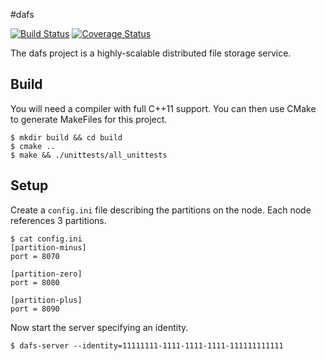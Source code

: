 #dafs

[![Build Status](https://travis-ci.org/dgkimura/dafs.svg?branch=master)](https://travis-ci.org/dgkimura/dafs)
[![Coverage Status](https://coveralls.io/repos/github/dgkimura/dafs/badge.svg?branch=master)](https://coveralls.io/github/dgkimura/dafs?branch=master)

The dafs project is a highly-scalable distributed file storage service.


## Build
You will need a compiler with full C++11 support. You can then use CMake to
generate MakeFiles for this project.
```
$ mkdir build && cd build
$ cmake ..
$ make && ./unittests/all_unittests
```


## Setup
Create a `config.ini` file describing the partitions on the node. Each node
references 3 partitions.

```
$ cat config.ini
[partition-minus]
port = 8070

[partition-zero]
port = 8080

[partition-plus]
port = 8090
```

Now start the server specifying an identity.

```
$ dafs-server --identity=11111111-1111-1111-1111-111111111111
```
